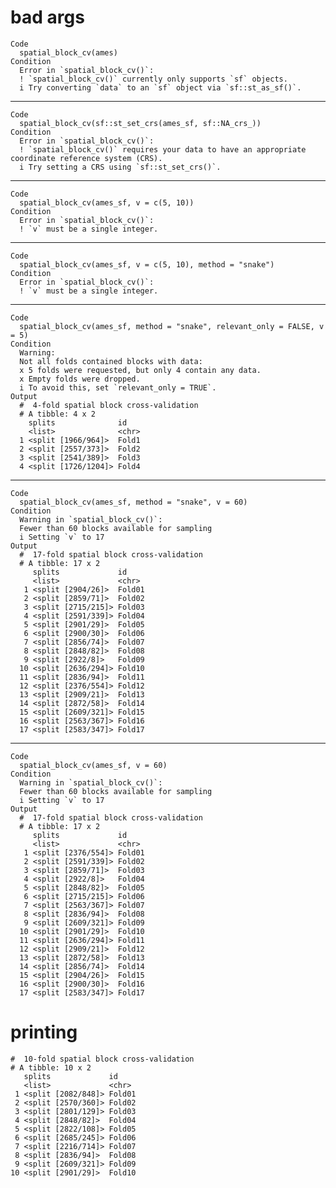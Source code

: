 # bad args

    Code
      spatial_block_cv(ames)
    Condition
      Error in `spatial_block_cv()`:
      ! `spatial_block_cv()` currently only supports `sf` objects.
      i Try converting `data` to an `sf` object via `sf::st_as_sf()`.

---

    Code
      spatial_block_cv(sf::st_set_crs(ames_sf, sf::NA_crs_))
    Condition
      Error in `spatial_block_cv()`:
      ! `spatial_block_cv()` requires your data to have an appropriate coordinate reference system (CRS).
      i Try setting a CRS using `sf::st_set_crs()`.

---

    Code
      spatial_block_cv(ames_sf, v = c(5, 10))
    Condition
      Error in `spatial_block_cv()`:
      ! `v` must be a single integer.

---

    Code
      spatial_block_cv(ames_sf, v = c(5, 10), method = "snake")
    Condition
      Error in `spatial_block_cv()`:
      ! `v` must be a single integer.

---

    Code
      spatial_block_cv(ames_sf, method = "snake", relevant_only = FALSE, v = 5)
    Condition
      Warning:
      Not all folds contained blocks with data:
      x 5 folds were requested, but only 4 contain any data.
      x Empty folds were dropped.
      i To avoid this, set `relevant_only = TRUE`.
    Output
      #  4-fold spatial block cross-validation 
      # A tibble: 4 x 2
        splits              id   
        <list>              <chr>
      1 <split [1966/964]>  Fold1
      2 <split [2557/373]>  Fold2
      3 <split [2541/389]>  Fold3
      4 <split [1726/1204]> Fold4

---

    Code
      spatial_block_cv(ames_sf, method = "snake", v = 60)
    Condition
      Warning in `spatial_block_cv()`:
      Fewer than 60 blocks available for sampling
      i Setting `v` to 17
    Output
      #  17-fold spatial block cross-validation 
      # A tibble: 17 x 2
         splits             id    
         <list>             <chr> 
       1 <split [2904/26]>  Fold01
       2 <split [2859/71]>  Fold02
       3 <split [2715/215]> Fold03
       4 <split [2591/339]> Fold04
       5 <split [2901/29]>  Fold05
       6 <split [2900/30]>  Fold06
       7 <split [2856/74]>  Fold07
       8 <split [2848/82]>  Fold08
       9 <split [2922/8]>   Fold09
      10 <split [2636/294]> Fold10
      11 <split [2836/94]>  Fold11
      12 <split [2376/554]> Fold12
      13 <split [2909/21]>  Fold13
      14 <split [2872/58]>  Fold14
      15 <split [2609/321]> Fold15
      16 <split [2563/367]> Fold16
      17 <split [2583/347]> Fold17

---

    Code
      spatial_block_cv(ames_sf, v = 60)
    Condition
      Warning in `spatial_block_cv()`:
      Fewer than 60 blocks available for sampling
      i Setting `v` to 17
    Output
      #  17-fold spatial block cross-validation 
      # A tibble: 17 x 2
         splits             id    
         <list>             <chr> 
       1 <split [2376/554]> Fold01
       2 <split [2591/339]> Fold02
       3 <split [2859/71]>  Fold03
       4 <split [2922/8]>   Fold04
       5 <split [2848/82]>  Fold05
       6 <split [2715/215]> Fold06
       7 <split [2563/367]> Fold07
       8 <split [2836/94]>  Fold08
       9 <split [2609/321]> Fold09
      10 <split [2901/29]>  Fold10
      11 <split [2636/294]> Fold11
      12 <split [2909/21]>  Fold12
      13 <split [2872/58]>  Fold13
      14 <split [2856/74]>  Fold14
      15 <split [2904/26]>  Fold15
      16 <split [2900/30]>  Fold16
      17 <split [2583/347]> Fold17

# printing

    #  10-fold spatial block cross-validation 
    # A tibble: 10 x 2
       splits             id    
       <list>             <chr> 
     1 <split [2082/848]> Fold01
     2 <split [2570/360]> Fold02
     3 <split [2801/129]> Fold03
     4 <split [2848/82]>  Fold04
     5 <split [2822/108]> Fold05
     6 <split [2685/245]> Fold06
     7 <split [2216/714]> Fold07
     8 <split [2836/94]>  Fold08
     9 <split [2609/321]> Fold09
    10 <split [2901/29]>  Fold10

